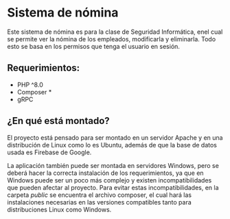 # Sistema de nómina 

Este sistema de nómina es para la clase de Seguridad Informática, enel cual se permite ver la nómina de los empleados, modificarla y eliminarla. Todo esto se basa en los permisos que tenga el usuario en sesión.


## Requerimientos:

- PHP ^8.0
- Composer *
- gRPC

## ¿En qué está montado? 

El proyecto está pensado para ser montado en un servidor Apache y en una distribución de Linux como lo es Ubuntu, además de que la base de datos usada es Firebase de Google. 

La aplicación también puede ser montada en servidores Windows, pero se deberá hacer la correcta instalación de los requerimientos, ya que en Windows puede ser un poco más complejo y existen incompatibilidades que pueden afectar al proyecto. Para evitar estas incompatibilidades, en la carpeta *public* se encuentra el archivo composer, el cual hará las instalaciones necesarias en las versiones compatibles tanto para distribuciones Linux como Windows.  